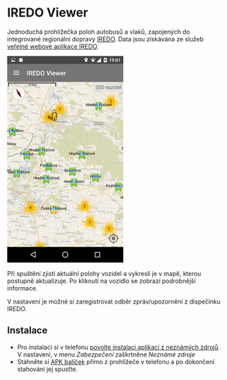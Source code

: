 # IREDO Viewer
Jednoduchá prohlížečka poloh autobusů a vlaků, zapojených do integrované regionální dopravy [IREDO](http://www.oredo.cz/). 
Data jsou získávána ze služeb [veřejné webové aplikace IREDO](http://tabule.oredo.cz/public-app/).

![alt tag](Screenshot_v0.3.png)

Při spuštění zjistí aktuální polohy vozidel a vykreslí je v mapě, kterou postupně aktualizuje. Po kliknutí na vozidlo se zobrazí podrobnější informace.

V nastavení je možné si zaregistrovat odběr zpráv/upozornění z dispečinku IREDO. 

## Instalace
- Pro instalaci si v telefonu [povolte instalaci aplikací z neznámých zdrojů](http://www.androidcentral.com/allow-app-installs-unknown-sources). V nastavení, v menu *Zabezpečení* zaškrtněne *Neznámé zdroje*
- Stáhněte si [APK balíček](https://github.com/T-MAPY/IREDOViewer/releases) přímo z prohlížeče v telefonu a po dokončení stahování jej spusťte.

